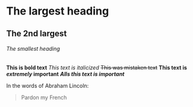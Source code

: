 # The largest heading
## The 2nd largest
###### The smallest heading

__This is bold text__
_This text is italicized_
~~This was mistaken text~~
**This text is _extremely_ important**
***Alls this text is important***

In the words of Abraham Lincoln:
> Pardon my French

